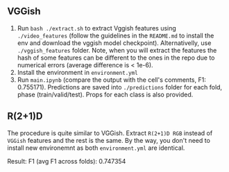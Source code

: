 ## VGGish

1. Run `bash ./extract.sh` to extract Vggish features using `./video_features` (follow the guidelines in the `README.md` to install the env and download the vggish model checkpoint). Alternativelly, use `./vggish_features` folder. Note, when you will extract the features the hash of some features can be different to the ones in the repo due to numerical errors (average difference is < 1e-6).
2. Install the environment in `environment.yml`
3. Run `main.ipynb` (compare the output with the cell's comments, F1: 0.755171). Predictions are saved into `./predictions` folder for each fold, phase (train/valid/test). Props for each class is also provided.

## R(2+1)D

The procedure is quite similar to VGGish. Extract `R(2+1)D RGB` instead of `VGGish` features and the rest is the same. By the way, you don't need to install new environemnt as both `environment.yml` are identical.

Result: F1 (avg F1 across folds): 0.747354
